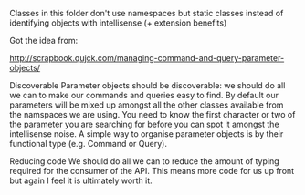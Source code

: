 ﻿Classes in this folder don't use namespaces but static classes instead of identifying objects with intellisense (+ extension benefits)

Got the idea from:

http://scrapbook.qujck.com/managing-command-and-query-parameter-objects/

Discoverable
Parameter objects should be discoverable: we should do all we can to make our commands and queries easy to find.
By default our parameters will be mixed up amongst all the other classes available from the namspaces we are using. You need to know the first character or two of the parameter you are searching for before you can spot it amongst the intellisense noise.
A simple way to organise parameter objects is by their functional type (e.g. Command or Query).

Reducing code
We should do all we can to reduce the amount of typing required for the consumer of the API. This means more code for us up front but again I feel it is ultimately worth it.